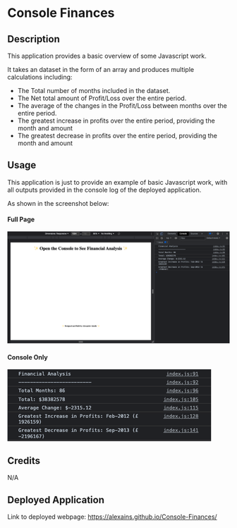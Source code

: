 # Console Finances

## Description

This application provides a basic overview of some Javascript work.

It takes an dataset in the form of an array and produces multiple calculations including:
* The Total number of months included in the dataset.
* The Net total amount of Profit/Loss over the entire period.
* The average of the changes in the Profit/Loss between months over the entire period.
* The greatest increase in profits over the entire period, providing the month and amount
* The greatest decrease in profits over the entire period, providing the month and amount 

## Usage

This application is just to provide an example of basic Javascript work, with all outputs provided in the console log of the deployed application.

As shown in the screenshot below:

#### Full Page
![alt text](./assets/images/Screenshot%202023-01-03%20at%2017.05.00.png)

#### Console Only
![alt text](./assets/images/Screenshot%202023-01-03%20at%2017.04.22.png)

## Credits

N/A

## Deployed Application
Link to deployed webpage: https://alexains.github.io/Console-Finances/